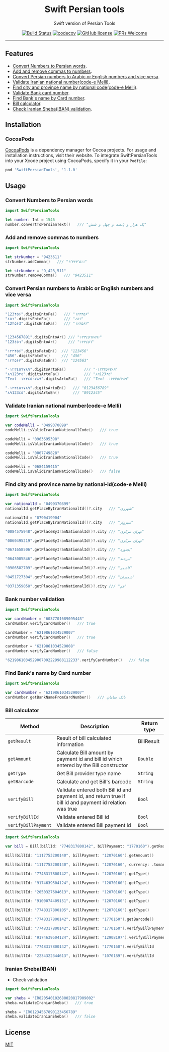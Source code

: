 <div align="center">
    <h1 align="center">Swift Persian tools</h1>
    <p align="center">Swift version of Persian Tools</p>

[![Build Status](https://travis-ci.com/saeed-rz/swift-persian-tools.svg?branch=master)](https://travis-ci.com/saeed-rz/swift-persian-tools)
[![codecov](https://codecov.io/gh/saeed-rz/swift-persian-tools/branch/master/graph/badge.svg?token=EBKWXN9LGK)](https://codecov.io/gh/saeed-rz/swift-persian-tools)
[![GitHub license](https://img.shields.io/badge/license-MIT-blue.svg)](https://github.com/saeed-rz/swift-persian-tools/blob/master/LICENSE)
[![PRs Welcome](https://img.shields.io/badge/PRs-welcome-orange.svg)](https://github.com/saeed-rz/swift-persian-tools/compare)
</div>
<hr />

## Features

-   [Convert Numbers to Persian words](#convert-numbers-to-persian-words).
-   [Add and remove commas to numbers](#add-and-remove-commas-to-numbers).
-   [Convert Persian numbers to Arabic or English numbers and vice versa](#convert-persian-numbers-to-arabic-or-english-numbers-and-vice-versa).
-   [Validate Iranian national number(code-e Melli)](#validate-iranian-national-numbercode-e-melli).
-   [Find city and province name by national code(code-e Melli)](#find-city-and-province-name-by-national-idcode-e-melli).
-   [Validate Bank card number](#bank-number-validation).
-   [Find Bank's name by Card number](#find-banks-name-by-card-number).
-   [Bill calculator](#bill-calculator).
-   [Check Iranian Sheba(IBAN) validation](#iranian-shebaiban).


## Installation

### CocoaPods

[CocoaPods](https://cocoapods.org) is a dependency manager for Cocoa projects. For usage and installation instructions, visit their website. To integrate SwiftPersianTools into your Xcode project using CocoaPods, specify it in your `Podfile`:

```ruby
pod 'SwiftPersianTools', '1.1.0'
```

## Usage

### Convert Numbers to Persian words
```swift
import SwiftPersianTools

let number: Int = 1546
number.convertToPersianText()   /// "یک هزار و پانصد و چهل و شش"

```

### Add and remove commas to numbers
```swift
import SwiftPersianTools

let strNumber = "9423511"
strNumber.addComma()   /// "۹٬۴۲۳٬۵۱۱"

let strNumber = "9,423,511"
strNumber.removeComma()   /// "9423511"
```

### Convert Persian numbers to Arabic or English numbers and vice versa
```swift
import SwiftPersianTools

"123۴۵۶".digitsEntoFa()   /// "۱۲۳۴۵۶"
"٤٥٦".digitsEntoFa()      /// "٤٥٦"
"12۴۵۶3".digitsEntoFa()   /// "۱۲۴۵۶۳"


"1234567891".digitsEntoAr() /// "۱۲۳٤٥٦۷۸۹۱"
"123٤٥٦".digitsEntoAr()     /// "۱۲۳٤٥٦"

"۱۲۳۴۵۶".digitsFatoEn()  /// "123456"
"456".digitsFatoEn()     /// "456"
"۱۲۴۵۶۳".digitsFatoEn()  /// "124563"

"٠١٢٣٤٥٦٧٨٩".digitsArtoFa()        /// "٠١٢٣۴۵۶٧٨٩"
"۸۹123۴٥".digitsArtoFa()           /// "۸۹123۴۵"
"Text ٠١٢٣٤٥٦٧٨٩".digitsArtoFa()   /// "Text ٠١٢٣۴۵۶٧٨٩"

"۰۱۲۳٤٥٦۷۸۹".digitsArtoEn()   /// "0123456789"
"۸۹123٤٥".digitsArtoEn()      /// "8912345"
```

### Validate Iranian national number(code-e Melli)
```swift
import SwiftPersianTools

var codeMelli = "0499370899"
codeMelli.isValidIranianNationallCode()   /// true

codeMelli = "0963695398"
codeMelli.isValidIranianNationallCode()   /// true

codeMelli = "0067749828"
codeMelli.isValidIranianNationallCode()   /// true

codeMelli = "0684159415"
codeMelli.isValidIranianNationallCode()   /// false
```

### Find city and province name by national-id(code-e Melli)
```swift
import SwiftPersianTools

var nationalId = "0499370899"
nationalId.getPlaceByIranNationalId()?.city   /// "شهرری"

nationalId = "0790419904"
nationalId.getPlaceByIranNationalId()?.city   /// "سبزوار"

"0084575948".getPlaceByIranNationalId()?.city /// "تهران مرکزی"

"0060495219".getPlaceByIranNationalId()?.city /// "تهران مرکزی"

"0671658506".getPlaceByIranNationalId()?.city /// "بجنورد"

"0643005846".getPlaceByIranNationalId()?.city /// "بیرجند"

"0906582709".getPlaceByIranNationalId()?.city /// "کاشمر"

"0451727304".getPlaceByIranNationalId()?.city /// "شمیران"

"0371359058".getPlaceByIranNationalId()?.city /// "قم"
```

### Bank number validation
```swift
import SwiftPersianTools

var cardNumber = "6037701689095443"
cardNumber.verifyCardNumber()   /// true

cardNumber = "6219861034529007"
cardNumber.verifyCardNumber()   /// true

cardNumber = "6219861034529008"
cardNumber.verifyCardNumber()   /// false

"6219861034529007002229988112233".verifyCardNumber()   /// false
```

### Find Bank's name by Card number
```swift
import SwiftPersianTools

var cardNumber = "6219861034529007"
cardNumber.getBankNameFromCardNumber()   /// بانک سامان
```

### Bill calculator
| Method                  | Description                             | Return type
|---                	  |---	                                    |---
| `getResult`               | Result of bill calculated information	| BillResult
| `getAmount`  	          | Calculate Bill amount by payment id and bill id which entered by the Bill constructor | `Double`
| `getType`        	  | Get Bill provider type name         	| `String`
| `getBarcode`              | Calculate and get Bill's barcode        | `String`
| `verifyBill`        | Validate entered both Bill id and payment id, and return true if bill id and payment id relation was true | `Bool`
| `verifyBillId`      | Validate entered Bill id                | `Bool`
| `verifyBillPayment` | Validate entered Bill payment id        | `Bool`
```swift
import SwiftPersianTools

var bill = Bill(billId: "7748317800142", billPayment: "1770160").getResult()

Bill(billId: "1117753200140", billPayment: "12070160").getAmount()       /// 120000

Bill(billId: "1117753200140", billPayment: "12070160", currency: .toman) /// 12000

Bill(billId: "7748317800142", billPayment: "12070160").getType()         /// تلفن ثابت

Bill(billId: "9174639504124", billPayment: "12070160").getType()         /// برق

Bill(billId: "2050327604613", billPayment: "12070160").getType()         /// آب

Bill(billId: "9100074409151", billPayment: "12070160").getType()         /// تلفن همراه

Bill(billId: "7748317800105", billPayment: "12070160").getType()         /// unknown

Bill(billId: "7748317800142", billPayment: "1770160").getBarcode()       /// "77483178001420001770160"

Bill(billId: "7748317800142", billPayment: "1770160").verifyBillPayment() /// true

Bill(billId: "9174639504124", billPayment: "12908197").verifyBillPayment() /// false

Bill(billId: "7748317800142", billPayment: "1770160").verifyBillId       /// true

Bill(billId: "2234322344613", billPayment: "1070189").verifyBillId       /// false
```

### Iranian Sheba(IBAN)

- Check validation
```swift
import SwiftPersianTools

var sheba = "IR820540102680020817909002"
sheba.validateIranianSheba()   /// true

sheba = "IR01234567890123456789"
sheba.validateIranianSheba()   /// false
```

## License
[MIT](https://choosealicense.com/licenses/mit/)
